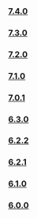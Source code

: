 ### [7.4.0](https://github.com/PAXSTORE/paxstore-openapi-dotnet-sdk/tree/7.4.0) 
### [7.3.0](https://github.com/PAXSTORE/paxstore-openapi-dotnet-sdk/tree/7.3.0)  
### [7.2.0](https://github.com/PAXSTORE/paxstore-openapi-dotnet-sdk/tree/7.2.0)  
### [7.1.0](https://github.com/PAXSTORE/paxstore-openapi-dotnet-sdk/tree/7.1.0)  
### [7.0.1](https://github.com/PAXSTORE/paxstore-openapi-dotnet-sdk/tree/7.0.1)  
### [6.3.0](https://github.com/PAXSTORE/paxstore-openapi-dotnet-sdk/tree/6.3.0)  
### [6.2.2](https://github.com/PAXSTORE/paxstore-openapi-dotnet-sdk/tree/6.2.2)  
### [6.2.1](https://github.com/PAXSTORE/paxstore-openapi-dotnet-sdk/tree/6.2.1)  
### [6.1.0](https://github.com/PAXSTORE/paxstore-openapi-dotnet-sdk/tree/6.1.0)  
### [6.0.0](https://github.com/PAXSTORE/paxstore-openapi-dotnet-sdk/tree/6.0.0)

